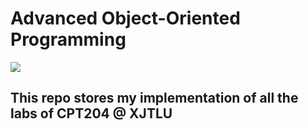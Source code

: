 # Advanced Object-Oriented Programming
![](https://img.shields.io/badge/status-finished-brightgreen)
## This repo stores my implementation of all the labs of CPT204 @ XJTLU

